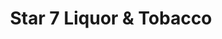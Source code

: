 ---
title: "Star 7 Liquor & Tobacco"
url: /naperville/star-7-liquor-und-tobacco/
shop: Spirituosen
---